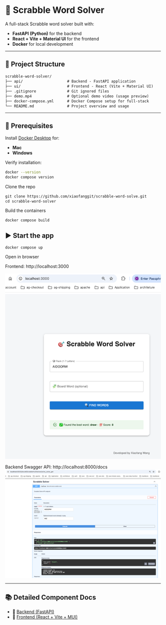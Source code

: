 # 🧠 Scrabble Word Solver

A full-stack Scrabble word solver built with:

- **FastAPI (Python)** for the backend
- **React + Vite + Material UI** for the frontend
- **Docker** for local development

---

## 📁 Project Structure

```
scrabble-word-solver/
├── api/                    # Backend - FastAPI application
├── ui/                     # Frontend - React (Vite + Material UI)
├── .gitignore              # Git ignored files
├── demo.mp4                # Optional demo video (usage preview)
├── docker-compose.yml      # Docker Compose setup for full-stack
└── README.md               # Project overview and usage
```

---

## 🧰 Prerequisites

Install [Docker Desktop](https://www.docker.com/products/docker-desktop) for:

- **Mac**
- **Windows**

Verify installation:

```bash
docker --version
docker compose version
```

Clone the repo

```
git clone https://github.com/xiaofanggit/scrabble-word-solve.git
cd scrabble-word-solver
```

Build the containers

```
docker compose build
```

## ▶️ Start the app

```
docker compose up
```

Open in browser

Frontend: http://localhost:3000

![App Screenshot](./api/assets/images/ui.png)

Backend Swagger API: http://localhost:8000/docs
![API Screenshot](./api/assets/images/api.png)

---

## 📚 Detailed Component Docs

- 🔧 [Backend (FastAPI)](api/README.md)
- 🎨 [Frontend (React + Vite + MUI)](ui/README.md)
